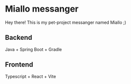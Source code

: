 # Miallo messanger

Hey there! This is my pet-project messanger named Miallo ;)

## Backend
Java + Spring Boot + Gradle

## Frontend
Typescript + React + Vite
